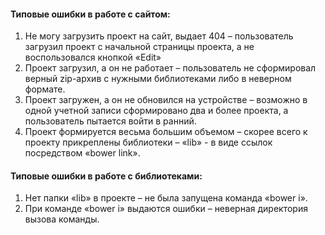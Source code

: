 #### Типовые ошибки в работе с сайтом:

1. Не могу загрузить проект на сайт, выдает 404 – пользователь загрузил проект с начальной страницы проекта, а не воспользовался кнопкой «Edit»
2. Проект загрузил, а он не работает – пользователь не сформировал верный zip-архив с нужными библиотеками либо в неверном формате.
3. Проект загружен, а он не обновился на устройстве – возможно в одной учетной записи сформировано два и более проекта, а пользователь пытается войти в ранний.
4. Проект формируется весьма большим объемом – скорее всего к проекту прикреплены библиотеки – «lib» - в виде ссылок посредством «bower link».

#### Типовые ошибки в работе с библиотеками:

1. Нет папки «lib» в проекте – не была запущена команда «bower i».
2. При команде «bower i» выдаются ошибки – неверная директория вызова команды.



